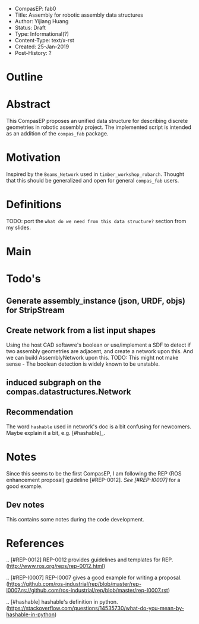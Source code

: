 - CompasEP: fab0
- Title: Assembly for robotic assembly data structures
- Author: Yijiang Huang
- Status: Draft
- Type: Informational(?)
- Content-Type: text/x-rst
- Created: 25-Jan-2019
- Post-History: ?

Outline
=======

Abstract
========

This CompasEP proposes an unified data structure for describing discrete geometries
in robotic assembly project. The implemented script is intended as an addition of the `compas_fab` package.

Motivation
==========

Inspired by the `Beams_Network` used in `timber_workshop_robarch`. Thought that this should be generalized and open for general `compas_fab` users.

Definitions
===========
TODO: port the `what do we need from this data structure?` section from my slides.

Main
====

Todo's
======

Generate assembly_instance (json, URDF, objs) for StripStream
-------------------------------------------------------------


Create network from a list input shapes
---------------------------------------

Using the host CAD softawre's boolean or use/implement a SDF to detect if two assembly geometries are adjacent, and create a network upon this. And we can build AssemblyNetwork upon this.
TODO: This might not make sense - The boolean detection is widely known to be unstable.

induced subgraph on the compas.datastructures.Network
-----------------------------------------------------

Recommendation
--------------
The word `hashable` used in network's doc is a bit confusing for newcomers. Maybe explain it a bit, e.g. [#hashable]_.

Notes
=====
Since this seems to be the first CompasEP, I am following the REP (ROS enhancement proposal) guideline [#REP-0012]_. See [#REP-I0007]_ for a good example.

Dev notes
---------
This contains some notes during the code development.

References
==========

.. [#REP-0012] REP-0012 provides guidelines and templates for REP.
   (http://www.ros.org/reps/rep-0012.html)

.. [#REP-I0007] REP-I0007 gives a good example for writing a proposal.
   (https://github.com/ros-industrial/rep/blob/master/rep-I0007.rs://github.com/ros-industrial/rep/blob/master/rep-I0007.rst)

.. [#hashable] hashable's definition in python.
   (https://stackoverflow.com/questions/14535730/what-do-you-mean-by-hashable-in-python)

